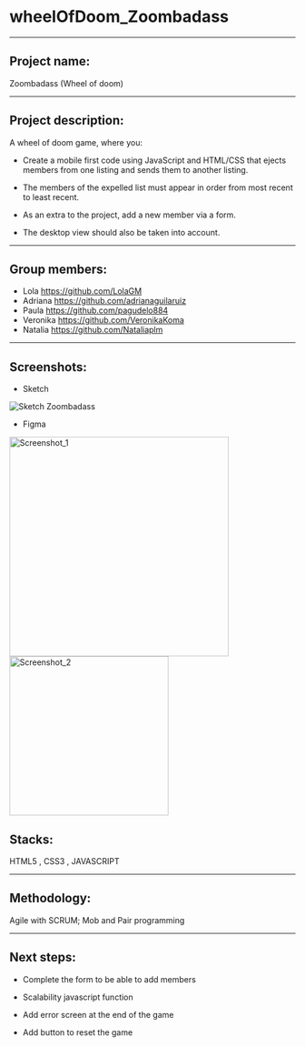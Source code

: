 # wheelOfDoom_Zoombadass
***
## Project name: 
Zoombadass (Wheel of doom)
***
## Project description:

A wheel of doom game, where you:

* Create a mobile first code using JavaScript and HTML/CSS that ejects members from one listing and sends them to another listing.

* The members of the expelled list must appear in order from most recent to least recent.

* As an extra to the project, add a new member via a form.

* The desktop view should also be taken into account.
***
## Group members:

  * Lola https://github.com/LolaGM
  * Adriana https://github.com/adrianaguilaruiz
  * Paula https://github.com/pagudelo884
  * Veronika https://github.com/VeronikaKoma
  * Natalia https://github.com/Nataliaplm  
***
## Screenshots:

* Sketch

![Sketch Zoombadass](https://user-images.githubusercontent.com/98114939/203578045-d9132b0e-be50-45b5-b968-99f2e3202f87.png)

* Figma

<img width="386" alt="Screenshot_1" src="https://user-images.githubusercontent.com/98114939/203582321-6a1a2ea0-b1f2-4769-9f68-f130a0a2881b.png">

<img width="280" alt="Screenshot_2" src="https://user-images.githubusercontent.com/98114939/203582477-24f3baba-222c-41af-b9c7-1ce1379400f2.png">

## Stacks:

HTML5 , CSS3 , JAVASCRIPT 
***
## Methodology:
Agile with SCRUM; Mob and Pair programming
***
## Next steps:

* Complete the form to be able to add members

* Scalability javascript function

* Add error screen at the end of the game

* Add button to reset the game
